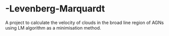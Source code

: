 # -Levenberg-Marquardt
A project to calculate the velocity of clouds in the broad line region of AGNs using LM algorithm as a minimisation method.
